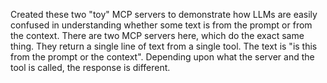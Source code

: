 Created these two "toy" MCP servers to demonstrate how LLMs are easily confused in understanding whether some text is from the prompt or from the context.
There are two MCP servers here, which do the exact same thing. They return a single line of text from a single tool. The text is "is this from the prompt or the context".
Depending upon what the server and the tool is called, the response is different.
